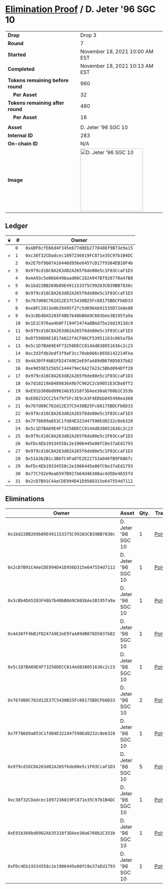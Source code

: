 # [Elimination Proof](./readme.md) / D. Jeter &#039;96 SGC 10

|||
|---|---|
| **Drop** | Drop 3 |
| **Round** | 7 |
| **Started** | November 18, 2021 10:00 AM EST |
| **Completed** | November 18, 2021 10:13 AM EST |
| **Tokens remaining before round** | 960 |
| **&nbsp;&nbsp;&nbsp;&nbsp;Per Asset** | 32 |
| **Tokens remaining after round** | 480 |
| **&nbsp;&nbsp;&nbsp;&nbsp;Per Asset** | 16 |
| | |
| **Asset** | D. Jeter &#039;96 SGC 10 |
| **Internal ID** | 283 |
| **On-chain ID** | N/A |
| **Image** | <img src="https://tcdn.blokpax.com/94d9199b-dc45-47a7-8c53-9fdc29b6bc38/e29443718ef62630fcf3576712534823d3ad91f9186e3b6bbc9d891054dfeb2d.jpg" height="200" alt="D. Jeter &#039;96 SGC 10" /> |

## Ledger

| 💀 | # | Owner |
| --- | --- | --- |
|  | `0` | `0xABF8cfE66d4F345e677d0Eb2778488f9B73e9a15` |
| 💀 | `1` | `0xc38f32CDadcec1897236019FC871e35C97b1B4DC` |
|  | `2` | `0x2E7bf9b07A16448d956e6457cD17f9384EB10F4b` |
| 💀 | `3` | `0x979cd16C8A263d82A265f6de80e5c1F03CcaF1D3` |
|  | `4` | `0xAA93c5e06b649baad66C162A947Bf928770a47B8` |
| 💀 | `5` | `0x1bd22BB269b89E491153375C99203CB39BB7830c` |
|  | `6` | `0x979cd16C8A263d82A265f6de80e5c1F03CcaF1D3` |
| 💀 | `7` | `0x767d00C762d12E37C5430B25Fc68175BDCFb6D33` |
|  | `8` | `0xe8FC2013e0b39A95f2fc5d696Ab91535D72A8e80` |
| 💀 | `9` | `0x3cBb4DA5203F48b7b40bB0A9C603bAe3B195fa9a` |
|  | `10` | `0x1E1C976aa4b0F7194F2474a8BAd75e2dd1913dc9` |
| 💀 | `11` | `0x979cd16C8A263d82A265f6de80e5c1F03CcaF1D3` |
|  | `12` | `0xD7598D6E1817A622fACF06CF53951163c065a7DA` |
| 💀 | `13` | `0x5c1D7BA69E4F73250DECC014Ad838051636c2c23` |
|  | `14` | `0xc2d3fdb3edf3f9aF3cc70ab666c8656142214FAa` |
| 💀 | `15` | `0x4A30fF4bB1FD247A9E2eE9faA89dB076D5037b82` |
|  | `16` | `0xe9059E525b5C144479eC6A27A23c5Bbd094Dff20` |
| 💀 | `17` | `0x979cd16C8A263d82A265f6de80e5c1F03CcaF1D3` |
|  | `18` | `0x7d10219A8489836A9b7C962C2cb9051E3CDa0ff2` |
| 💀 | `19` | `0xE91b360bd0962Ab35318f3DAee30a6760b2C353b` |
|  | `20` | `0xE08232CC25479f5Fc3E9cA3F4EDbb045490ea360` |
| 💀 | `21` | `0x767d00C762d12E37C5430B25Fc68175BDCFb6D33` |
|  | `22` | `0x979cd16C8A263d82A265f6de80e5c1F03CcaF1D3` |
| 💀 | `23` | `0x7F78689a853C1fd84E322d47590Ed8232c0e6328` |
|  | `24` | `0x5c1D7BA69E4F73250DECC014Ad838051636c2c23` |
| 💀 | `25` | `0x979cd16C8A263d82A265f6de80e5c1F03CcaF1D3` |
|  | `26` | `0xFDc4Eb19334558c2e1906445e00fC0e37aEd1793` |
| 💀 | `27` | `0x979cd16C8A263d82A265f6de80e5c1F03CcaF1D3` |
|  | `28` | `0x51A3b2B1c3B6fC4Fa07E2E22753a046fB9F686fc` |
| 💀 | `29` | `0xFDc4Eb19334558c2e1906445e00fC0e37aEd1793` |
|  | `30` | `0x77C7d2e9ea6597B927A64d46308ac4d5De4655fd` |
| 💀 | `31` | `0x2cD7B91C4AeCDE994D41D956D315e647554d7112` |


## Eliminations

| Owner | Asset | Qty. | Transaction |
| --- | --- | --- | --- |
| `0x1bd22BB269b89E491153375C99203CB39BB7830c` | D. Jeter '96 SGC 10 | 1 | [Polygonscan](https://polygonscan.com/tx/0x6192f2fd3fb35890fb8e694aed71a127846e27e3129a4494126364351f4d0ccc) |
| `0x2cD7B91C4AeCDE994D41D956D315e647554d7112` | D. Jeter '96 SGC 10 | 1 | [Polygonscan](https://polygonscan.com/tx/0x15ae9c0ece7aa21c904176ea70700b85ae49dd6f765fe7480c4f11aedb94594a) |
| `0x3cBb4DA5203F48b7b40bB0A9C603bAe3B195fa9a` | D. Jeter '96 SGC 10 | 1 | [Polygonscan](https://polygonscan.com/tx/0xe6d7d6819aa0375daf71e3c962072ddddd4bd6449c15fe513550ad63be25207d) |
| `0x4A30fF4bB1FD247A9E2eE9faA89dB076D5037b82` | D. Jeter '96 SGC 10 | 1 | [Polygonscan](https://polygonscan.com/tx/0xa1e1e386ffc10d41d5fad4c393a97b8e1df00429ba0bbfe6cb75ea520caee170) |
| `0x5c1D7BA69E4F73250DECC014Ad838051636c2c23` | D. Jeter '96 SGC 10 | 1 | [Polygonscan](https://polygonscan.com/tx/0x6befac75d0de4506896bbb9a9c407122e297c169052598911977c65b38d96a07) |
| `0x767d00C762d12E37C5430B25Fc68175BDCFb6D33` | D. Jeter '96 SGC 10 | 2 | [Polygonscan](https://polygonscan.com/tx/0xf17c284e08613b9dddfd61b48648922ceb44f701b5cd242f0aa4b6e2491a83fc) |
| `0x7F78689a853C1fd84E322d47590Ed8232c0e6328` | D. Jeter '96 SGC 10 | 1 | [Polygonscan](https://polygonscan.com/tx/0xde18c738b37ad3d588c87e4c539c7b2c4c4221ce24eab418bcfe19cdf02c6417) |
| `0x979cd16C8A263d82A265f6de80e5c1F03CcaF1D3` | D. Jeter '96 SGC 10 | 5 | [Polygonscan](https://polygonscan.com/tx/0x46c837de3b31d9ae06d62d9fe3ec8e7cb46c8533d24ddc601646796bba8d2f7c) |
| `0xc38f32CDadcec1897236019FC871e35C97b1B4DC` | D. Jeter '96 SGC 10 | 1 | [Polygonscan](https://polygonscan.com/tx/0x92a4b3ff941d971ea1c6d4a6ebf31e1431fea0cb0b17ca1d0bb714832d36553c) |
| `0xE91b360bd0962Ab35318f3DAee30a6760b2C353b` | D. Jeter '96 SGC 10 | 1 | [Polygonscan](https://polygonscan.com/tx/0xa4ffe03f9178ac844d0fc8e96f63a2b5dfa87d438b41572ced96d9646ca2c738) |
| `0xFDc4Eb19334558c2e1906445e00fC0e37aEd1793` | D. Jeter '96 SGC 10 | 1 | [Polygonscan](https://polygonscan.com/tx/0x2b6543f7372edb167791d5b9813a8b99b4392c967e28a7cc4c9577296addac9c) |

